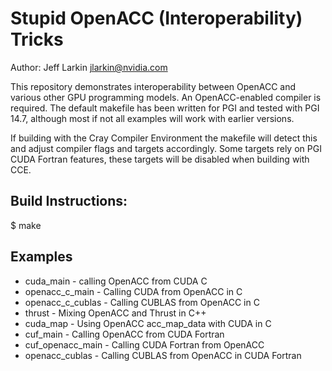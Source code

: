 Stupid OpenACC (Interoperability) Tricks
========================================
Author: Jeff Larkin <jlarkin@nvidia.com>

This repository demonstrates interoperability between OpenACC and various other GPU programming models. An OpenACC-enabled compiler is required. The default makefile has been written for PGI and tested with PGI 14.7, although most if not all examples will work with earlier versions.

If building with the Cray Compiler Environment the makefile will detect this and adjust compiler flags and targets accordingly. Some targets rely on PGI CUDA Fortran features, these targets will be disabled when building with CCE.

Build Instructions:
-------------------
$ make 

Examples
--------
* cuda\_main - calling OpenACC from CUDA C
* openacc\_c\_main - Calling CUDA from OpenACC in C
* openacc\_c\_cublas - Calling CUBLAS from OpenACC in C
* thrust - Mixing OpenACC and Thrust in C++
* cuda\_map - Using OpenACC acc\_map\_data with CUDA in C
* cuf\_main - Calling OpenACC from CUDA Fortran
* cuf\_openacc\_main - Calling CUDA Fortran from OpenACC
* openacc\_cublas - Calling CUBLAS from OpenACC in CUDA Fortran
